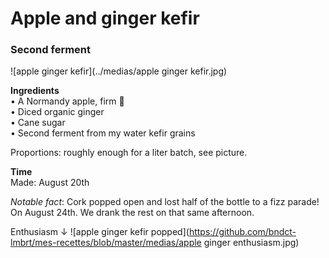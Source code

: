 # Apple and ginger kefir
### Second ferment

![apple ginger kefir](../medias/apple ginger kefir.jpg)

**Ingredients**  
• A Normandy apple, firm 🍎  
• Diced organic ginger  
• Cane sugar  
• Second ferment from my water kefir grains  

Proportions: roughly enough for a liter batch, see picture.

**Time**  
Made: August 20th  

_Notable fact_: Cork popped open and lost half of the bottle to a fizz parade! On August 24th. 
We drank the rest on that same afternoon.

Enthusiasm ↓
![apple ginger kefir popped](https://github.com/bndct-lmbrt/mes-recettes/blob/master/medias/apple ginger enthusiasm.jpg)
